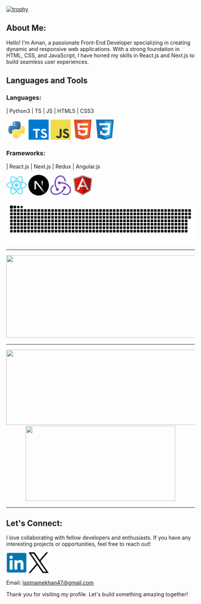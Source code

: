 [![trophy](https://github-profile-trophy.vercel.app/?username=LastNameKhan&title=Stars,Followers,Commits,Repositories,MultipleLang,PullRequest&theme=onedark)](https://github.com/ryo-ma/github-profile-trophy)

## About Me: 
Hello! 
I'm Aman, a passionate Front-End Developer specializing in creating dynamic and responsive web applications. With a strong foundation in HTML, CSS, and JavaScript, I have honed my skills in React.js and Next.js to build seamless user experiences. 

## Languages and Tools 
<div>

### Languages:
| Python3 | TS | JS | HTML5 | CSS3

<img src="https://github.com/devicons/devicon/blob/master/icons/python/python-original.svg" title="Python"  alt="Python" width="55" height="55"/>   <img src="https://github.com/devicons/devicon/blob/master/icons/typescript/typescript-original.svg" title="typescript"  alt="C" width="55" height="55"/>   <img src="https://github.com/devicons/devicon/blob/master/icons/javascript/javascript-original.svg" title="JavaScript" alt="JavaScript" width="55" height="55"/> 
<img src="https://github.com/devicons/devicon/blob/master/icons/html5/html5-original.svg" title="html5"  alt="html5" width="55" height="55"/> 
<img src="https://github.com/devicons/devicon/blob/master/icons/css3/css3-original.svg" title="css3"  alt="css3" width="55" height="55"/>

### Frameworks:
| React.js | Next.js | Redux | Angular.js

<img src="https://github.com/devicons/devicon/blob/master/icons/react/react-original.svg" title="react"  alt="react" width="55" height="55"/>
<img src="https://github.com/devicons/devicon/blob/master/icons/nextjs/nextjs-original.svg" title="nextjs"  alt="nextjs" width="55" height="55"/>
<img src="https://github.com/devicons/devicon/blob/master/icons/redux/redux-original.svg" title="redux"  alt="redux" width="55" height="55"/>
<img src="https://github.com/devicons/devicon/blob/master/icons/angularjs/angularjs-original.svg" title="angularjs"  alt="angularjs" width="55" height="55"/>

<p align="center">
 <img width="1000" src="./github-snake.svg" alt="snake"/>
</p>

---

  
<p align="center">
  <img width="800" height="220" src="https://streak-stats.demolab.com?user=LastNameKhan&theme=highcontrast&hide_border=true&border_radius=5&card_width=800">
</p>


---

<p align="center">
  <img width="600" height="200" src="https://github-readme-stats.vercel.app/api?username=LastNameKhan&show_icons=true&theme=vision-friendly-dark">
  <img width="400" height="200" src="https://github-readme-stats.vercel.app/api/top-langs/?username=LastNameKhan&size_weight=0.15&count_weight=0.5&layout=compact&theme=vision-friendly-dark">
</p>

---

## Let's Connect:
I love collaborating with fellow developers and enthusiasts. If you have any interesting projects or opportunities, feel free to reach out!

<a href="https://www.linkedin.com/in/aman-khan-5295a417b/" target="_blank"><img src="https://github.com/devicons/devicon/blob/master/icons/linkedin/linkedin-original.svg" title="linkedin"  alt="linkedin" width="55" height="55"/></a>
<a href="https://x.com/last_name_khan" target="_blank"><img src="https://github.com/devicons/devicon/blob/master/icons/twitter/twitter-original.svg" title="twitter"  alt="twitter" width="55" height="55"/></a>

Email: <a href="mailto:lastnamekhan47@gmail.com" target="_blank">lastnamekhan47@gmail.com</a>

Thank you for visiting my profile. Let's build something amazing together!


